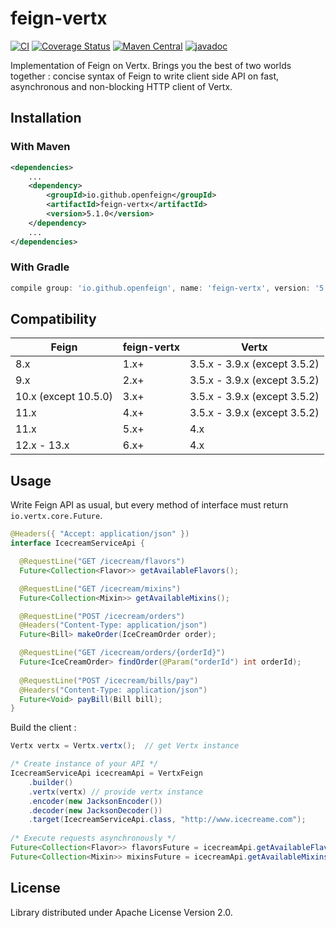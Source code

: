 # feign-vertx

[![CI](https://github.com/OpenFeign/feign-vertx/actions/workflows/ci.yml/badge.svg?branch=master)](https://github.com/OpenFeign/feign-vertx/actions/workflows/ci.yml)
[![Coverage Status](https://coveralls.io/repos/github/hosuaby/vertx-feign/badge.svg?branch=master)](https://coveralls.io/github/hosuaby/vertx-feign?branch=master)
[![Maven Central](https://maven-badges.herokuapp.com/maven-central/io.github.openfeign/feign-vertx/badge.svg)](https://maven-badges.herokuapp.com/maven-central/io.github.openfeign/feign-vertx)
[![javadoc](https://javadoc.io/badge2/io.github.openfeign/feign-vertx/javadoc.svg)](https://javadoc.io/doc/io.github.openfeign/feign-vertx)

Implementation of Feign on Vertx. Brings you the best of two worlds together : 
concise syntax of Feign to write client side API on fast, asynchronous and
non-blocking HTTP client of Vertx.

## Installation

### With Maven

```xml
<dependencies>
    ...
    <dependency>
        <groupId>io.github.openfeign</groupId>
        <artifactId>feign-vertx</artifactId>
        <version>5.1.0</version>
    </dependency>
    ...
</dependencies>
```

### With Gradle

```groovy
compile group: 'io.github.openfeign', name: 'feign-vertx', version: '5.1.0'
```

## Compatibility

Feign                  | feign-vertx | Vertx
---------------------- |-------------| ----------------------
8.x                    | 1.x+        | 3.5.x - 3.9.x (except 3.5.2)
9.x                    | 2.x+        | 3.5.x - 3.9.x (except 3.5.2)
10.x (except 10.5.0)   | 3.x+        | 3.5.x - 3.9.x (except 3.5.2)
11.x                   | 4.x+        | 3.5.x - 3.9.x (except 3.5.2)
11.x                   | 5.x+        | 4.x
12.x - 13.x            | 6.x+        | 4.x

## Usage

Write Feign API as usual, but every method of interface must return
`io.vertx.core.Future`.

```java
@Headers({ "Accept: application/json" })
interface IcecreamServiceApi {

  @RequestLine("GET /icecream/flavors")
  Future<Collection<Flavor>> getAvailableFlavors();

  @RequestLine("GET /icecream/mixins")
  Future<Collection<Mixin>> getAvailableMixins();

  @RequestLine("POST /icecream/orders")
  @Headers("Content-Type: application/json")
  Future<Bill> makeOrder(IceCreamOrder order);

  @RequestLine("GET /icecream/orders/{orderId}")
  Future<IceCreamOrder> findOrder(@Param("orderId") int orderId);
  
  @RequestLine("POST /icecream/bills/pay")
  @Headers("Content-Type: application/json")
  Future<Void> payBill(Bill bill);
}
```
Build the client :

```java
Vertx vertx = Vertx.vertx();  // get Vertx instance

/* Create instance of your API */
IcecreamServiceApi icecreamApi = VertxFeign
    .builder()
    .vertx(vertx) // provide vertx instance
    .encoder(new JacksonEncoder())
    .decoder(new JacksonDecoder())
    .target(IcecreamServiceApi.class, "http://www.icecreame.com");
    
/* Execute requests asynchronously */
Future<Collection<Flavor>> flavorsFuture = icecreamApi.getAvailableFlavors();
Future<Collection<Mixin>> mixinsFuture = icecreamApi.getAvailableMixins();
```

## License

Library distributed under Apache License Version 2.0.
